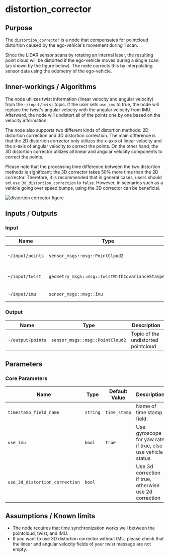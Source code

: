 # distortion_corrector

## Purpose

The `distortion_corrector` is a node that compensates for pointcloud distortion caused by the ego-vehicle's movement during 1 scan.

Since the LiDAR sensor scans by rotating an internal laser, the resulting point cloud will be distorted if the ego-vehicle moves during a single scan (as shown by the figure below). The node corrects this by interpolating sensor data using the odometry of the ego-vehicle.

## Inner-workings / Algorithms

The node utilizes twist information (linear velocity and angular velocity) from the `~/input/twist` topic. If the user sets `use_imu` to true, the node will replace the twist's angular velocity with the angular velocity from IMU. Afterward, the node will undistort all of the points one by one based on the velocity information.

The node also supports two different kinds of distortion methods: 2D distortion correction and 3D distortion correction. The main difference is that the 2D distortion corrector only utilizes the x-axis of linear velocity and the z-axis of angular velocity to correct the points. On the other hand, the 3D distortion corrector utilizes all linear and angular velocity components to correct the points.

Please note that the processing time difference between the two distortion methods is significant; the 3D corrector takes 50% more time than the 2D corrector. Therefore, it is recommended that in general cases, users should set `use_3d_distortion_correction` to `false`. However, in scenarios such as a vehicle going over speed bumps, using the 3D corrector can be beneficial.

![distortion corrector figure](./image/distortion_corrector.jpg)

## Inputs / Outputs

### Input

| Name             | Type                                             | Description                        |
| ---------------- | ------------------------------------------------ | ---------------------------------- |
| `~/input/points` | `sensor_msgs::msg::PointCloud2`                  | Topic of the distorted pointcloud. |
| `~/input/twist`  | `geometry_msgs::msg::TwistWithCovarianceStamped` | Topic of the twist information.    |
| `~/input/imu`    | `sensor_msgs::msg::Imu`                          | Topic of the IMU data.             |

### Output

| Name              | Type                            | Description                         |
| ----------------- | ------------------------------- | ----------------------------------- |
| `~/output/points` | `sensor_msgs::msg::PointCloud2` | Topic of the undistorted pointcloud |

## Parameters

### Core Parameters

| Name                           | Type     | Default Value | Description                                                 |
| ------------------------------ | -------- | ------------- | ----------------------------------------------------------- |
| `timestamp_field_name`         | `string` | `time_stamp`  | Name of time stamp field.                                   |
| `use_imu`                      | `bool`   | `true`        | Use gyroscope for yaw rate if true, else use vehicle status |
| `use_3d_distortion_correction` | `bool`   |               | Use 3d correction if true, otherwise use 2d correction      |

## Assumptions / Known limits

- The node requires that time synchronization works well between the pointcloud, twist, and IMU.
- If you want to use 3D distortion corrector without IMU, please check that the linear and angular velocity fields of your twist message are not empty.

